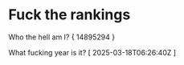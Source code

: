 # Fuck the rankings

Who the hell am I?
{ 14895294 }

What fucking year is it?
[ 2025-03-18T06:26:40Z ]
